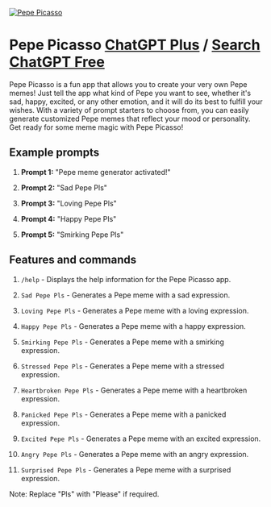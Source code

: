
[![Pepe Picasso](https://files.oaiusercontent.com/file-7FRxtKVOY5g83p3NSWw2LSxB?se=2123-10-16T02%3A36%3A33Z&sp=r&sv=2021-08-06&sr=b&rscc=max-age%3D31536000%2C%20immutable&rscd=attachment%3B%20filename%3D5f4195f8-513d-4e46-9575-a8c6dacde171.png&sig=D5Fk4qn%2Bj3BHS0vudf0Rlcq/ZLoTJ1/MSUK3m/wQO%2Bw%3D)](https://chat.openai.com/g/g-szij3m30a-pepe-picasso)

# Pepe Picasso [ChatGPT Plus](https://chat.openai.com/g/g-szij3m30a-pepe-picasso) / [Search ChatGPT Free](https://gptcall.net/index.html#/?search=Pepe%20Picasso)

Pepe Picasso is a fun app that allows you to create your very own Pepe memes! Just tell the app what kind of Pepe you want to see, whether it's sad, happy, excited, or any other emotion, and it will do its best to fulfill your wishes. With a variety of prompt starters to choose from, you can easily generate customized Pepe memes that reflect your mood or personality. Get ready for some meme magic with Pepe Picasso!

## Example prompts

1. **Prompt 1:** "Pepe meme generator activated!"

2. **Prompt 2:** "Sad Pepe Pls"

3. **Prompt 3:** "Loving Pepe Pls"

4. **Prompt 4:** "Happy Pepe Pls"

5. **Prompt 5:** "Smirking Pepe Pls"


## Features and commands

1. `/help` - Displays the help information for the Pepe Picasso app.

2. `Sad Pepe Pls` - Generates a Pepe meme with a sad expression.

3. `Loving Pepe Pls` - Generates a Pepe meme with a loving expression.

4. `Happy Pepe Pls` - Generates a Pepe meme with a happy expression.

5. `Smirking Pepe Pls` - Generates a Pepe meme with a smirking expression.

6. `Stressed Pepe Pls` - Generates a Pepe meme with a stressed expression.

7. `Heartbroken Pepe Pls` - Generates a Pepe meme with a heartbroken expression.

8. `Panicked Pepe Pls` - Generates a Pepe meme with a panicked expression.

9. `Excited Pepe Pls` - Generates a Pepe meme with an excited expression.

10. `Angry Pepe Pls` - Generates a Pepe meme with an angry expression.

11. `Surprised Pepe Pls` - Generates a Pepe meme with a surprised expression.

Note: Replace "Pls" with "Please" if required.


